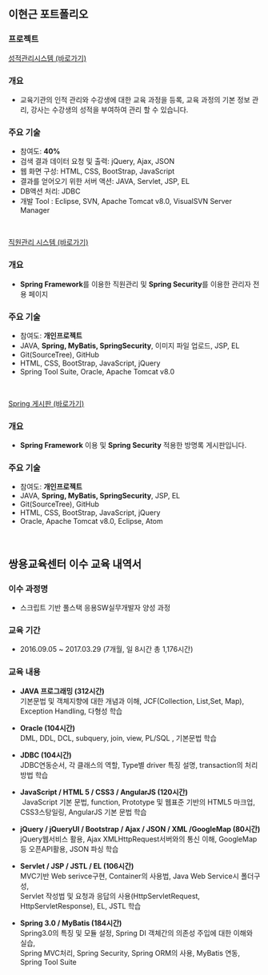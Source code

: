 ## 이현근 포트폴리오

### 프로젝트


[성적관리시스템 (바로가기)](https://github.com/nikerun23/gradeprocess/tree/master/gradeprocess)

### 개요
* 교육기관의 인적 관리와 수강생에 대한 교육 과정을 등록, 교육 과정의 기본 정보 관리, 강사는 수강생의 성적을 부여하여 관리 할 수 있습니다.

### 주요 기술
* 참여도: **40%**
* 검색 결과 데이터 요청 및 출력: jQuery, Ajax, JSON
* 웹 화면 구성: HTML, CSS, BootStrap, JavaScript
* 결과를 얻어오기 위한 서버 액션: JAVA, Servlet, JSP, EL
* DB액션 처리: JDBC
* 개발 Tool : Eclipse, SVN, Apache Tomcat v8.0, VisualSVN Server Manager
<br>


[직원관리 시스템 (바로가기)](https://github.com/nikerun23/employee)

### 개요
* **Spring Framework**를 이용한 직원관리 및 **Spring Security**를 이용한 관리자 전용 페이지

### 주요 기술
* 참여도: **개인프로젝트**
* JAVA, **Spring, MyBatis, SpringSecurity**, 이미지 파일 업로드, JSP, EL
* Git(SourceTree), GitHub
* HTML, CSS, BootStrap, JavaScript, jQuery
* Spring Tool Suite, Oracle, Apache Tomcat v8.0
<br>


[Spring 게시판 (바로가기)](https://github.com/nikerun23/guestbook)

### 개요
* **Spring Framework** 이용 및 **Spring Security** 적용한 방명록 게시판입니다.

### 주요 기술
* 참여도: **개인프로젝트**
* JAVA, **Spring, MyBatis, SpringSecurity**, JSP, EL
* Git(SourceTree), GitHub
* HTML, CSS, BootStrap, JavaScript, jQuery
* Oracle, Apache Tomcat v8.0, Eclipse, Atom
<br>


## 쌍용교육센터 이수 교육 내역서

### 이수 과정명
* 스크립트 기반 풀스택 응용SW실무개발자 양성 과정

### 교육 기간
* 2016.09.05 ~ 2017.03.29 (7개월, 일 8시간 총 1,176시간)

### 교육 내용
- **JAVA 프로그래밍 (312시간)**<br>
  기본문법 및 객체지향에 대한 개념과 이해, JCF(Collection, List,Set, Map), Exception Handling, 다형성 학습
  
- **Oracle (104시간)**<br>
  DML, DDL, DCL, subquery, join, view, PL/SQL , 기본문법 학습
  
- **JDBC (104시간)**<br>
  JDBC연동순서, 각 클래스의 역할, Type별 driver 특징 설명, transaction의 처리방법 학습<br>
  
- **JavaScript / HTML 5 / CSS3 / AngularJS (120시간)**<br>
  JavaScript 기본 문법, function, Prototype 및 웹표준 기반의 HTML5 마크업, CSS3스탕일링, AngularJS 기본 문법 학습<br>
  
- **jQuery / jQueryUI / Bootstrap / Ajax / JSON / XML /GoogleMap (80시간)**<br>
  jQuery웹서비스 활용, Ajax XMLHttpRequest서버와의 통신 이해, GoogleMap등 오픈API활용, JSON 파싱 학습<br>
  
- **Servlet / JSP / JSTL / EL (106시간)**<br>
  MVC기반 Web serivce구현, Container의 사용법, Java Web Service시 폴더구성,<br>
  Servlet 작성법 및 요청과 응답의 사용(HttpServletRequest, HttpServletResponse), EL, JSTL 학습<br>
  
- **Spring 3.0 / MyBatis (184시간)**<br>
  Spring3.0의 특징 및 모듈 설정, Spring DI 객체간의 의존성 주입에 대한 이해와 실습,<br>
  Spring MVC처리, Spring Security, Spring ORM의 사용, MyBatis 연동, Spring Tool Suite
